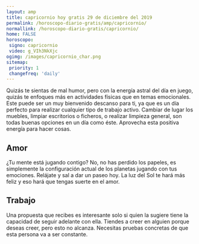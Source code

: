 ```yaml
---
layout: amp
title: capricornio hoy gratis 29 de diciembre del 2019 
permalink: /horoscopo-diario-gratis/amp/capricornio/
normallink: /horoscopo-diario-gratis/capricornio/
home: FALSE
horoscopo:
 signo: capricornio
 video: g_VIh3NkXjc
ogimg: /images/capricornio_char.png
sitemap:
 priority: 1
 changefreq: 'daily'
---
```



Quizás te sientas de mal humor, pero con la energía astral del día en juego, quizás te enfoques más en actividades físicas que en temas emocionales. Este puede ser un muy bienvenido descanso para ti, ya que es un día perfecto para realizar cualquier tipo de trabajo activo. Cambiar de lugar los muebles, limpiar escritorios o ficheros, o realizar limpieza general, son todas buenas opciones en un día como éste. Aprovecha esta positiva energía para hacer cosas.

## Amor

¿Tu mente está jugando contigo? No, no has perdido los papeles, es simplemente la configuración actual de los planetas jugando con tus emociones. Relájate y sal a dar un paseo hoy. La luz del Sol te hará más feliz y eso hará que tengas suerte en el amor.

## Trabajo

Una propuesta que recibes es interesante solo si quien la sugiere tiene la capacidad de seguir adelante con ella. Tiendes a creer en alguien porque deseas creer, pero esto no alcanza. Necesitas pruebas concretas de que esta persona va a ser constante.